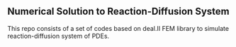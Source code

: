 ## Numerical Solution to Reaction-Diffusion System

This repo consists of a set of codes based on deal.II FEM library to  simulate reaction-diffusion system of PDEs.
